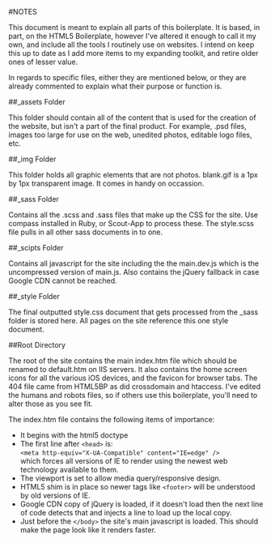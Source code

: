 #NOTES

This document is meant to explain all parts of this boilerplate. It is based, in part, on the HTML5 Boilerplate, however I've altered it enough to call it my own, and include all the tools I routinely use on websites. I intend on keep this up to date as I add more items to my expanding toolkit, and retire older ones of lesser value.

In regards to specific files, either they are mentioned below, or they are already commented to explain what their purpose or function is.

##_assets Folder

This folder should contain all of the content that is used for the creation of the website, but isn't a part of the final product. For example, .psd files, images too large for use on the web, unedited photos, editable logo files, etc.

##_img Folder

This folder holds all graphic elements that are not photos. blank.gif is a 1px by 1px transparent image. It comes in handy on occassion.

##_sass Folder

Contains all the .scss and .sass files that make up the CSS for the site. Use compass installed in Ruby, or Scout-App to process these. The style.scss file pulls in all other sass documents in to one.

##_scipts Folder

Contains all javascript for the site including the the main.dev.js which is the uncompressed version of main.js. Also contains the jQuery fallback in case Google CDN cannot be reached.

##_style Folder

The final outputted style.css document that gets processed from the _sass folder is stored here. All pages on the site reference this one style document.

##Root Directory

The root of the site contains the main index.htm file which should be renamed to default.htm on IIS servers. It also contains the home screen icons for all the various iOS devices, and the favicon for browser tabs. The 404 file came from HTML5BP as did crossdomain and htaccess. I've edited the humans and robots files, so if others use this boilerplate, you'll need to alter those as you see fit.

The index.htm file contains the following items of importance:

 * It begins with the html5 doctype
 * The first line after `<head>` is:  
   `<meta http-equiv="X-UA-Compatible" content="IE=edge" />`  
   which forces all versions of IE to render using the newest web technology available to them.
 * The viewport is set to allow media query/responsive design.
 * HTML5 shim is in place so newer tags like `<footer>` will be understood by old versions of IE.
 * Google CDN copy of jQuery is loaded, if it doesn't load then the next line of code detects that and injects a line to load up the local copy.
 * Just before the `</body>` the site's main javascript is loaded. This should make the page look like it renders faster.